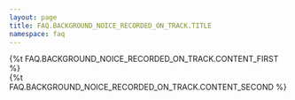 ```yaml
---
layout: page
title: FAQ.BACKGROUND_NOICE_RECORDED_ON_TRACK.TITLE
namespace: faq
---
```

{%t FAQ.BACKGROUND_NOICE_RECORDED_ON_TRACK.CONTENT_FIRST %}
<br />
{%t FAQ.BACKGROUND_NOICE_RECORDED_ON_TRACK.CONTENT_SECOND %}